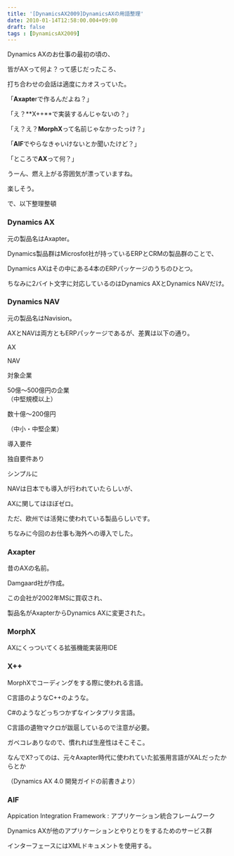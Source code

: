 ```yaml
---
title: '[DynamicsAX2009]DynamicsAXの用語整理'
date: 2010-01-14T12:58:00.004+09:00
draft: false
tags : [DynamicsAX2009]
---
```


Dynamics AXのお仕事の最初の頃の、  

皆がAXって何よ？って感じだったころ、  

打ち合わせの会話は適度にカオスっていた。  

  

「**Axapte**rで作るんだよね？」  

「え？**X++**で実装するんじゃないの？」  

「え？え？**MorphX**って名前じゃなかったっけ？」  

「**AIF**でやらなきゃいけないとか聞いたけど？」  

「ところで**AX**って何？」  

  

うーん、燃え上がる雰囲気が漂っていますね。  

楽しそう。  

  

で、以下整理整頓  

  

  

### Dynamics AX

元の製品名はAxapter。  

Dynamics製品群はMicrosfot社が持っているERPとCRMの製品群のことで、  

Dynamics AXはその中にある4本のERPパッケージのうちのひとつ。  

  

ちなみに2バイト文字に対応しているのはDynamics AXとDynamics NAVだけ。  

  

### Dynamics NAV

元の製品名はNavision。  

AXとNAVは両方ともERPパッケージであるが、差異は以下の通り。  

  

  

AX  

NAV  

対象企業  

50億〜500億円の企業  
（中堅規模以上）  

数十億〜200億円  

（中小・中堅企業）  

導入要件  

独自要件あり  

シンプルに  

  

  

NAVは日本でも導入が行われていたらしいが、  

AXに関してはほぼゼロ。  

  

ただ、欧州では活発に使われている製品らしいです。  

ちなみに今回のお仕事も海外への導入でした。  

  

### Axapter

昔のAXの名前。  

Damgaard社が作成。  

この会社が2002年MSに買収され、  

製品名がAxapterからDynamics AXに変更された。  

  

### MorphX

AXにくっついてくる拡張機能実装用IDE  

  

### X++

MorphXでコーディングをする際に使われる言語。  

C言語のようなC++のような。  

C#のようなどっちつかずなインタプリタ言語。  

C言語の遺物マクロが跋扈しているので注意が必要。  

ガベコレありなので、慣れれば生産性はそこそこ。  

  

なんでX?ってのは、元々Axapter時代に使われていた拡張用言語がXALだったからとか  

（Dynamics AX 4.0 開発ガイドの前書きより）  

  

### AIF

Appication Integration Framework : アプリケーション統合フレームワーク  

  

Dynamics AXが他のアプリケーションとやりとりをするためのサービス群  

インターフェースにはXMLドキュメントを使用する。